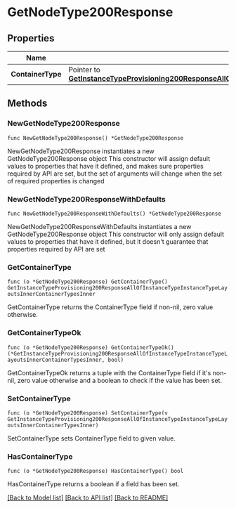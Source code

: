 # GetNodeType200Response

## Properties

Name | Type | Description | Notes
------------ | ------------- | ------------- | -------------
**ContainerType** | Pointer to [**GetInstanceTypeProvisioning200ResponseAllOfInstanceTypeInstanceTypeLayoutsInnerContainerTypesInner**](GetInstanceTypeProvisioning200ResponseAllOfInstanceTypeInstanceTypeLayoutsInnerContainerTypesInner.md) |  | [optional] 

## Methods

### NewGetNodeType200Response

`func NewGetNodeType200Response() *GetNodeType200Response`

NewGetNodeType200Response instantiates a new GetNodeType200Response object
This constructor will assign default values to properties that have it defined,
and makes sure properties required by API are set, but the set of arguments
will change when the set of required properties is changed

### NewGetNodeType200ResponseWithDefaults

`func NewGetNodeType200ResponseWithDefaults() *GetNodeType200Response`

NewGetNodeType200ResponseWithDefaults instantiates a new GetNodeType200Response object
This constructor will only assign default values to properties that have it defined,
but it doesn't guarantee that properties required by API are set

### GetContainerType

`func (o *GetNodeType200Response) GetContainerType() GetInstanceTypeProvisioning200ResponseAllOfInstanceTypeInstanceTypeLayoutsInnerContainerTypesInner`

GetContainerType returns the ContainerType field if non-nil, zero value otherwise.

### GetContainerTypeOk

`func (o *GetNodeType200Response) GetContainerTypeOk() (*GetInstanceTypeProvisioning200ResponseAllOfInstanceTypeInstanceTypeLayoutsInnerContainerTypesInner, bool)`

GetContainerTypeOk returns a tuple with the ContainerType field if it's non-nil, zero value otherwise
and a boolean to check if the value has been set.

### SetContainerType

`func (o *GetNodeType200Response) SetContainerType(v GetInstanceTypeProvisioning200ResponseAllOfInstanceTypeInstanceTypeLayoutsInnerContainerTypesInner)`

SetContainerType sets ContainerType field to given value.

### HasContainerType

`func (o *GetNodeType200Response) HasContainerType() bool`

HasContainerType returns a boolean if a field has been set.


[[Back to Model list]](../README.md#documentation-for-models) [[Back to API list]](../README.md#documentation-for-api-endpoints) [[Back to README]](../README.md)


